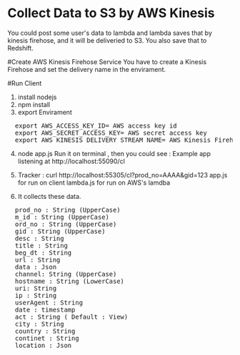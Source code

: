 # Collect Data to S3 by AWS Kinesis
You could post some user's data to lambda and lambda saves that by kinesis firehose,
and it will be deliveried to S3. You also save that to Redshift.

#Create AWS Kinesis Firehose Service
You have to create a Kinesis Firehose and set the delivery name in the envirament.

#Run Client
1. install nodejs
2. npm install
3. export Envirament 
<pre>
  export AWS_ACCESS_KEY_ID= AWS access key id
  export AWS_SECRET_ACCESS_KEY= AWS secret access key
  export AWS_KINESIS_DELIVERY_STREAM_NAME= AWS Kinesis Firehose delivery stream name
</pre>
4. node app.js
Run it on terminal , then you could see : Example app listening at http://localhost:55090/cl

5. Tracker : curl http://localhost:55305/cl?prod_no=AAAA&gid=123
app.js for run on client
lambda.js for run on AWS's lamdba

6. It collects these data. 
<pre>
  prod_no : String (UpperCase)
  m_id : String (UpperCase)
  ord_no : String (UpperCase)
  gid : String (UpperCase)
  desc : String
  title : String
  beg_dt : String
  url : String
  data : Json
  channel: String (UpperCase)
  hostname : String (LowerCase)
  uri: String
  ip : String
  userAgent : String
  date : timestamp
  act : String ( Default : View)
  city : String
  country : String
  continet : String
  location : Json
</pre>


